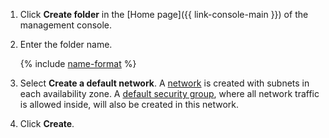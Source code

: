 1. Click **Create folder** in the [Home page]({{ link-console-main }}) of the management console.

1. Enter the folder name.

    {% include [name-format](name-format.md) %}

1. Select **Create a default network**. A [network](../vpc/concepts/network.md#network) is created with subnets in each availability zone. A [default security group](../vpc/concepts/security-groups.md#default-security-group), where all network traffic is allowed inside, will also be created in this network.

1. Click **Create**.

